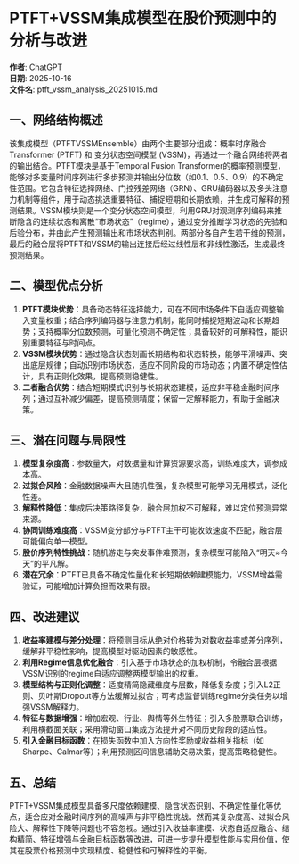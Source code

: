 # PTFT+VSSM集成模型在股价预测中的分析与改进

**作者**: ChatGPT  
**日期**: 2025-10-16  
**文件名**: ptft_vssm_analysis_20251015.md  

## 一、网络结构概述

该集成模型（PTFTVSSMEnsemble）由两个主要部分组成：概率时序融合Transformer (PTFT) 和 变分状态空间模型 (VSSM)，再通过一个融合网络将两者的输出结合。PTFT模块是基于Temporal Fusion Transformer的概率预测模型，能够对多变量时间序列进行多步预测并输出分位数（如0.1、0.5、0.9）的不确定性范围。它包含特征选择网络、门控残差网络（GRN）、GRU编码器以及多头注意力机制等组件，用于动态挑选重要特征、捕捉短期和长期依赖，并生成可解释的预测结果。VSSM模块则是一个变分状态空间模型，利用GRU对观测序列编码来推断隐含的连续状态和离散“市场状态”（regime），通过变分推断学习状态的先验和后验分布，并由此产生预测输出和市场状态判别。两部分各自产生若干维的预测，最后的融合层将PTFT和VSSM的输出连接后经过线性层和非线性激活，生成最终预测结果。

## 二、模型优点分析

1. **PTFT模块优势**：具备动态特征选择能力，可在不同市场条件下自适应调整输入变量权重；结合序列编码器与注意力机制，能同时捕捉短期波动和长期趋势；支持概率分位数预测，可量化预测不确定性；具备较好的可解释性，能识别重要特征与时间点。
2. **VSSM模块优势**：通过隐含状态刻画长期结构和状态转换，能够平滑噪声、突出底层规律；自动识别市场状态，适应不同阶段的市场动态；内置不确定性估计，具有正则化效果，提高预测稳健性。
3. **二者融合优势**：结合短期模式识别与长期状态建模，适应非平稳金融时间序列；通过互补减少偏差，提高预测精度；保留一定解释能力，有助于金融决策。

## 三、潜在问题与局限性

1. **模型复杂度高**：参数量大，对数据量和计算资源要求高，训练难度大，调参成本高。
2. **过拟合风险**：金融数据噪声大且随机性强，复杂模型可能学习无用模式，泛化性差。
3. **解释性降低**：集成后决策路径复杂，融合层加权不可解释，难以定位预测异常来源。
4. **协同训练难度高**：VSSM变分部分与PTFT主干可能收敛速度不匹配，融合层可能偏向单一模型。
5. **股价序列特性挑战**：随机游走与突发事件难预测，复杂模型可能陷入“明天≈今天”的平凡解。
6. **潜在冗余**：PTFT已具备不确定性量化和长短期依赖建模能力，VSSM增益需验证，可能增加计算负担而效果有限。

## 四、改进建议

1. **收益率建模与差分处理**：将预测目标从绝对价格转为对数收益率或差分序列，缓解非平稳性影响，提高模型对驱动因素的敏感性。
2. **利用Regime信息优化融合**：引入基于市场状态的加权机制，令融合层根据VSSM识别的regime自适应调整两模型输出的权重。
3. **模型结构与正则化调整**：适度精简隐藏维度与层数，降低复杂度；引入L2正则、贝叶斯Dropout等方法缓解过拟合；可考虑监督训练regime分类任务以增强VSSM解释力。
4. **特征与数据增强**：增加宏观、行业、舆情等外生特征；引入多股票联合训练，利用横截面关联；采用滑动窗口集成方法提升对不同历史阶段的适应性。
5. **引入金融目标函数**：在损失函数中加入方向性奖励或收益相关指标（如Sharpe、Calmar等）；利用预测区间信息辅助交易决策，提高策略稳健性。

## 五、总结

PTFT+VSSM集成模型具备多尺度依赖建模、隐含状态识别、不确定性量化等优点，适合应对金融时间序列的高噪声与非平稳性挑战。然而其复杂度高、过拟合风险大、解释性下降等问题也不容忽视。通过引入收益率建模、状态自适应融合、结构精简、特征增强与金融目标函数等改进，可进一步提升模型性能与实用价值，使其在股票价格预测中实现精度、稳健性和可解释性的平衡。
